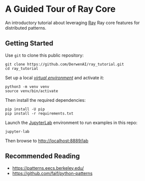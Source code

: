 # A Guided Tour of Ray Core

An introductory tutorial about leveraging [Ray](https://docs.ray.io/en/master/)
Ray core features for distributed patterns.


## Getting Started

Use `git` to clone this public repository:
```
git clone https://github.com/DerwenAI/ray_tutorial.git
cd ray_tutorial
```

Set up a local [*virtual environment*](https://docs.python.org/3/library/venv.html) 
and activate it:
```
python3 -m venv venv
source venv/bin/activate
```

Then install the required dependencies:
```
pip install -U pip
pip install -r requirements.txt
```

Launch the [JupyterLab](https://jupyterlab.readthedocs.io/) environment
to run examples in this repo:
```
jupyter-lab
```

Then browse to <http://localhost:8889/lab>


## Recommended Reading

  * <https://patterns.eecs.berkeley.edu/>
  * <https://github.com/faif/python-patterns>

